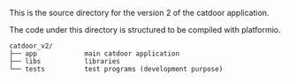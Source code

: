 This is the source directory for the version 2 of the catdoor application.

The code under this directory is structured to be compiled with platformio.

```
catdoor_v2/
├── app            main catdoor application
├── libs           libraries
└── tests          test programs (development purpose)
```                  
